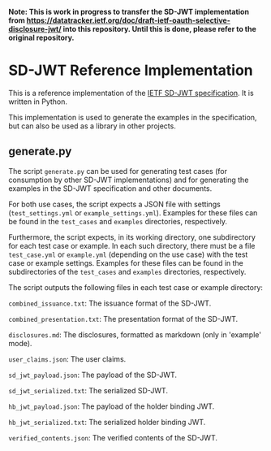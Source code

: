 **Note: This is work in progress to transfer the SD-JWT implementation from https://datatracker.ietf.org/doc/draft-ietf-oauth-selective-disclosure-jwt/ into this repository. Until this is done, please refer to the original repository.**

# SD-JWT Reference Implementation

This is a reference implementation of the [IETF SD-JWT specification](https://datatracker.ietf.org/doc/draft-ietf-oauth-selective-disclosure-jwt/). It is written in Python.

This implementation is used to generate the examples in the specification, but can also be used as a library in other projects.

## generate.py

The script `generate.py` can be used for generating test cases (for consumption by other SD-JWT implementations) and for generating the examples in the SD-JWT specification and other documents.

For both use cases, the script expects a JSON file with settings (`test_settings.yml` or `example_settings.yml`). Examples for these files can be found in the `test_cases` and `examples` directories, respectively.

Furthermore, the script expects, in its working directory, one subdirectory for each test case or example. In each such directory, there must be a file `test_case.yml` or `example.yml` (depending on the use case) with the test case or example settings. Examples for these files can be found in the subdirectories of the `test_cases` and `examples` directories, respectively.

The script outputs the following files in each test case or example directory:

`combined_issuance.txt`: The issuance format of the SD-JWT.

`combined_presentation.txt`: The presentation format of the SD-JWT.

`disclosures.md`: The disclosures, formatted as markdown (only in 'example' mode).

`user_claims.json`: The user claims.

`sd_jwt_payload.json`: The payload of the SD-JWT.

`sd_jwt_serialized.txt`: The serialized SD-JWT.

`hb_jwt_payload.json`: The payload of the holder binding JWT.

`hb_jwt_serialized.txt`: The serialized holder binding JWT.

`verified_contents.json`: The verified contents of the SD-JWT.

